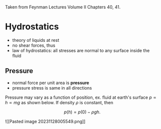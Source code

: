 Taken from Feynman Lectures Volume II Chapters 40, 41.

# Hydrostatics

- theory of liquids at rest
- no shear forces, thus
- law of hydrostatics: all stresses are normal to any surface inside the fluid

## Pressure

- normal force per unit area is **pressure**
- pressure stress is same in all directions

Pressure may vary as a function of position, ex. fluid at earth's surface $p\propto h\propto mg$ as shown below. If density $\rho$ is constant, then

$$
p(h) = p(0)-\rho gh.
$$

![[Pasted image 20231128005549.png]]







